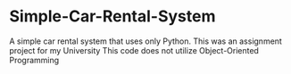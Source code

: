 # Simple-Car-Rental-System
A simple car rental system that uses only Python.
This was an assignment project for my University
This code does not utilize Object-Oriented Programming

